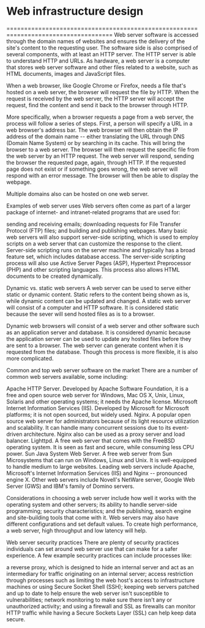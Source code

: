 # Web infrastructure design
====================================================================================
Web server software is accessed through the domain names of websites and ensures the delivery of the site's content to the requesting user. The software side is also comprised of several components, with at least an HTTP server. The HTTP server is able to understand HTTP and URLs. As hardware, a web server is a computer that stores web server software and other files related to a website, such as HTML documents, images and JavaScript files.

When a web browser, like Google Chrome or Firefox, needs a file that's hosted on a web server, the browser will request the file by HTTP. When the request is received by the web server, the HTTP server will accept the request, find the content and send it back to the browser through HTTP.

More specifically, when a browser requests a page from a web server, the process will follow a series of steps. First, a person will specify a URL in a web browser's address bar. The web browser will then obtain the IP address of the domain name -- either translating the URL through DNS (Domain Name System) or by searching in its cache. This will bring the browser to a web server. The browser will then request the specific file from the web server by an HTTP request. The web server will respond, sending the browser the requested page, again, through HTTP. If the requested page does not exist or if something goes wrong, the web server will respond with an error message. The browser will then be able to display the webpage.

Multiple domains also can be hosted on one web server.

Examples of web server uses
Web servers often come as part of a larger package of internet- and intranet-related programs that are used for:

sending and receiving emails;
downloading requests for File Transfer Protocol (FTP) files; and
building and publishing webpages.
Many basic web servers will also support server-side scripting, which is used to employ scripts on a web server that can customize the response to the client. Server-side scripting runs on the server machine and typically has a broad feature set, which includes database access. The server-side scripting process will also use Active Server Pages (ASP), Hypertext Preprocessor (PHP) and other scripting languages. This process also allows HTML documents to be created dynamically.

Dynamic vs. static web servers
A web server can be used to serve either static or dynamic content. Static refers to the content being shown as is, while dynamic content can be updated and changed. A static web server will consist of a computer and HTTP software. It is considered static because the sever will send hosted files as is to a browser.

Dynamic web browsers will consist of a web server and other software such as an application server and database. It is considered dynamic because the application server can be used to update any hosted files before they are sent to a browser. The web server can generate content when it is requested from the database. Though this process is more flexible, it is also more complicated.

Common and top web server software on the market
There are a number of common web servers available, some including:

Apache HTTP Server. Developed by Apache Software Foundation, it is a free and open source web server for Windows, Mac OS X, Unix, Linux, Solaris and other operating systems; it needs the Apache license.
Microsoft Internet Information Services (IIS). Developed by Microsoft for Microsoft platforms; it is not open sourced, but widely used.
Nginx. A popular open source web server for administrators because of its light resource utilization and scalability. It can handle many concurrent sessions due to its event-driven architecture. Nginx also can be used as a proxy server and load balancer.
Lighttpd. A free web server that comes with the FreeBSD operating system. It is seen as fast and secure, while consuming less CPU power.
Sun Java System Web Server. A free web server from Sun Microsystems that can run on Windows, Linux and Unix. It is well-equipped to handle medium to large websites.
Leading web servers include Apache, Microsoft's Internet Information Services (IIS) and Nginx -- pronounced engine X. Other web servers include Novell's NetWare server, Google Web Server (GWS) and IBM's family of Domino servers.

Considerations in choosing a web server include how well it works with the operating system and other servers; its ability to handle server-side programming; security characteristics; and the publishing, search engine and site-building tools that come with it. Web servers may also have different configurations and set default values. To create high performance, a web server, high throughput and low latency will help.

Web server security practices
There are plenty of security practices individuals can set around web server use that can make for a safer experience. A few example security practices can include processes like:

a reverse proxy, which is designed to hide an internal server and act as an intermediary for traffic originating on an internal server;
access restriction through processes such as limiting the web host's access to infrastructure machines or using Secure Socket Shell (SSH);
keeping web servers patched and up to date to help ensure the web server isn't susceptible to vulnerabilities;
network monitoring to make sure there isn't any or unauthorized activity; and
using a firewall and SSL as firewalls can monitor HTTP traffic while having a Secure Sockets Layer (SSL) can help keep data secure.
